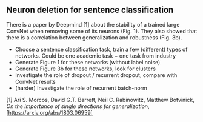 ## Neuron deletion for sentence classification

There is a paper by Deepmind [1] about the stability of a trained large ConvNet when removing some of its neurons (Fig. 1). 
They also showed that there is a correlation between generalization and robustness (Fig. 3b).

* Choose a sentence classification task, train a few (different) types of networks. Could be one academic task + one task from industry
* Generate Figure 1 for these networks (without label noise) 
* Generate Figure 3b for these networks, look for clusters
* Investigate the role of dropout / recurrent dropout, compare with ConvNet results
* (harder) Investigate the role of recurrent batch-norm

[1] Ari S. Morcos, David G.T. Barrett, Neil C. Rabinowitz, Matthew Botvinick, _On the importance of single directions for generalization_,
[https://arxiv.org/abs/1803.06959]

